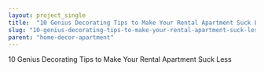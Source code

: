 ```yaml
---
layout: project_single
title:  "10 Genius Decorating Tips to Make Your Rental Apartment Suck Less"
slug: "10-genius-decorating-tips-to-make-your-rental-apartment-suck-less"
parent: "home-decor-apartment"
---
```

10 Genius Decorating Tips to Make Your Rental Apartment Suck Less